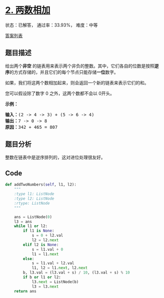 # [2. 两数相加](https://leetcode-cn.com/problems/add-two-numbers)

状态：已解答， 通过率：33.93%， 难度：中等

[答案列表](Solutions/answer_list.md)

## 题目描述
给出两个**非空** 的链表用来表示两个非负的整数。其中，它们各自的位数是按照**逆序**的方式存储的，并且它们的每个节点只能存储**一位**数字。

如果，我们将这两个数相加起来，则会返回一个新的链表来表示它们的和。

您可以假设除了数字 0 之外，这两个数都不会以 0开头。

**示例：**

<pre><strong>输入：</strong>(2 -&gt; 4 -&gt; 3) + (5 -&gt; 6 -&gt; 4)
<strong>输出：</strong>7 -&gt; 0 -&gt; 8
<strong>原因：</strong>342 + 465 = 807
</pre>


## 题目分析
整数在链表中是逆序排列的，这对进位处理很友好。


## Code
```python
def addTwoNumbers(self, l1, l2):
    """
    :type l1: ListNode
    :type l2: ListNode
    :rtype: ListNode
    """

    ans = ListNode(0)
    l3 = ans
    while l1 or l2:
        if l1 is None:
            s = 0 + l2.val
            l2 = l2.next
        elif l2 is None:
            s = l1.val + 0
            l1 = l1.next
        else:
            s = l1.val + l2.val
            l1, l2 = l1.next, l2.next
        b, l3.val = (l3.val + s) / 10, (l3.val + s) % 10
        if b or l1 or l2:
            l3.next = ListNode(b)
            l3 = l3.next
    return ans
```
